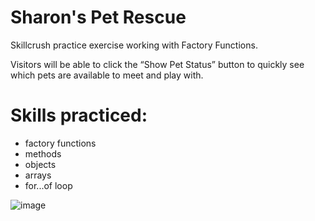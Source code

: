 # Sharon's Pet Rescue

Skillcrush practice exercise working with Factory Functions. 

Visitors will be able to click the “Show Pet Status” button to quickly see which pets are available to meet and play with.

# Skills practiced:
- factory functions
- methods
- objects
- arrays
- for...of loop

![image](https://github.com/gabrielapal/Sharon-s-Pet-Rescue/assets/127886470/ee44b2fc-75cb-410c-845e-4cc64f768567)
